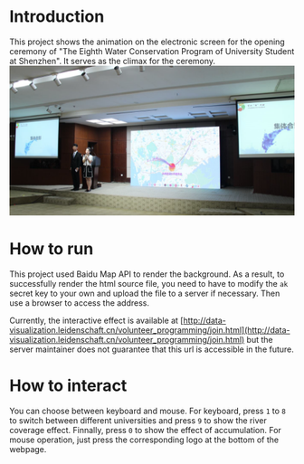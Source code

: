 # Introduction
This project shows the animation on the electronic screen for the opening ceremony of "The Eighth Water Conservation Program of University Student at Shenzhen".
It serves as the climax for the ceremony. 
![](./effect.png)

# How to run
This project used Baidu Map API to render the background. As a result, to successfully render the html source file, you need to have to modify the `ak` secret key to your own and upload the file to a server if necessary.
Then use a browser to access the address.

Currently, the interactive effect is available at [http://data-visualization.leidenschaft.cn/volunteer_programming/join.html](http://data-visualization.leidenschaft.cn/volunteer_programming/join.html) but the server maintainer
does not guarantee that this url is accessible in the future.

# How to interact
You can choose between keyboard and mouse. For keyboard, press `1` to `8` to switch between different universities and press `9` to show the river coverage effect.
Finnally, press `0` to show the effect of accumulation. For mouse operation, just press the corresponding logo at the bottom of the webpage.

